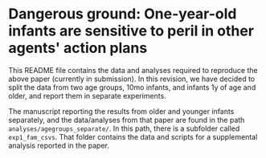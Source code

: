 # Dangerous ground: One-year-old infants are sensitive to peril in other agents' action plans

This README file contains the data and analyses required to reproduce the above paper (currently in submission). In this revision, we have decided to split the data from two age groups, 10mo infants, and infants 1y of age and older, and report them in separate experiments. 

The manuscript reporting the results from older and younger infants separately, and the data/analyses from that paper are found in the path `analyses/agegroups_separate/`. In this path, there is a subfolder called `exp1_fam_csvs`. That folder contains the data and scripts for a supplemental analysis reported in the paper. 